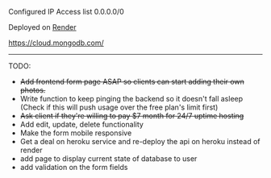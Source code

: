 Configured IP Access list 0.0.0.0/0

Deployed on [Render](https://mfubackend.onrender.com/)

https://cloud.mongodb.com/

---

TODO: 

- ~~Add frontend form page ASAP so clients can start adding their own photos.~~
- Write function to keep pinging the backend so it doesn't fall asleep (Check if this will push usage  over the free plan's limit first)
- ~~Ask client if they're willing to pay $7 month for 24/7 uptime hosting~~
- Add edit, update, delete functionality
- Make the form mobile responsive
- Get a deal on heroku service and re-deploy the api on heroku instead of render
- add page to display current state of database to user
- add validation on the form fields
